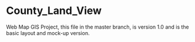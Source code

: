 # County_Land_View
Web Map GIS Project, this file in the master branch, is version 1.0 and is the basic layout and mock-up version.
